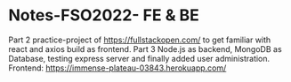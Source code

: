# Notes-FSO2022- FE & BE
Part 2 practice-project of https://fullstackopen.com/ to get familiar with react and axios build as frontend.
Part 3 Node.js as backend, MongoDB as Database, testing express server and finally added user administration.
Frontend: https://immense-plateau-03843.herokuapp.com/
